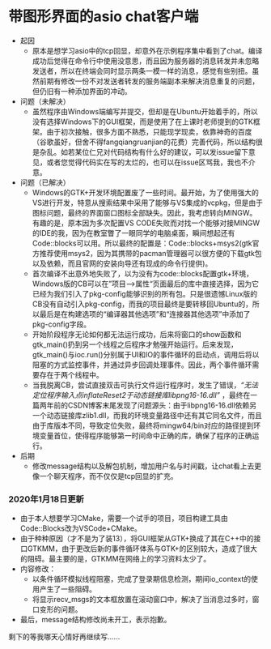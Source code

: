 # 带图形界面的asio chat客户端
* 起因
  * 原本是想学习asio中的tcp回显，却意外在示例程序集中看到了chat。编译成功后觉得在命令行中使用没意思，而且因为服务器的消息转发并未忽略发送者，所以在终端会同时显示两条一模一样的消息，感觉有些别扭。虽然前期有修改一份不对发送者转发的服务端副本来解决消息重复的问题，但仍旧有一种添加界面的冲动。
* 问题（未解决）
  * 虽然程序由Windows端编写并提交，但却是在Ubuntu开始着手的，所以没有选择Windows下的GUI框架，而是使用了在上课时老师提到的GTK框架。由于初次接触，很多方面不熟悉，只能现学现卖，依靠神奇的百度（谷歌虽好，但舍不得fangqiangruanjian的花费）完善代码，所以结构很是杂乱。如若某位仁兄对代码结构有什么好的建议，可以发issue留下意见，或者您觉得代码实在写的太烂的，也可以在issue区骂我，我也不介意。
* 问题（已解决）
  * Windows的GTK+开发环境配置废了一些时间。最开始，为了使用强大的VS进行开发，特意从搜索结果中采用了能够与VS集成的vcpkg，但是由于图标问题，最终的界面窗口图标全部缺失。因此，我考虑转向MINGW。有趣的是，原本因为多次配置VS CODE失败而对找一个能够对接MINGW的IDE的我，因为在教室瞥了一眼同学的电脑桌面，瞬间想起还有Code::blocks可以用。所以最终的配置是：Code::blocks+msys2(gtk官方推荐使用msys2，因为其携带的pacman管理器可以很方便的下载gtk包以及依赖，而且官网的安装向导还有现成的命令行提供)。
  * 首次编译不出意外地失败了，以为没有为code::blocks配置gtk+环境，Windows版的CB可以在”项目——>属性“页面最后的库中直接选择，因为它已经为我们引入了pkg-config能够识别的所有包。只是很遗憾Linux版的CB没有自动引入pkg-config，而我的项目最终是要转移回Ubuntu的，所以最后是在构建选项的“编译器其他选项”和“连接器其他选项”中添加了pkg-config字段。
  * 开始阶段程序无论如何都无法运行成功，后来将窗口的show函数和gtk_main()扔到另一个线程之后程序才勉强开始运行。后来发现，gtk_main()与ioc.run()分别属于UI和IO的事件循环的启动点，调用后将以阻塞的方式监控事件，并通过异步回调处理事件。因此，两个事件循环需要存在于两个线程中。
  * 当我脱离CB，尝试直接双击可执行文件运行程序时，发生了错误，*“无法定位程序输入点inflateReset2于动态链接库libpng16-16.dll”* ，最终在一篇两年前的CSDN博客末尾发现了问题源头：由于libpng16-16.dll依赖另一个动态链接库zlib1.dll，而我的环境变量路径中还有其它同名文件，而且由于库版本不同，导致定位失败，最终将mingw64/bin对应的路径提到环境变量首位，使得程序能够第一时间命中正确的库，确保了程序的正确运行。
* 后期
  * 修改message结构以及解包机制，增加用户名与时间戳，让chat看上去更像一个聊天程序，而不仅仅是tcp回显的扩充。

### 2020年1月18日更新

* 由于本人想要学习CMake，需要一个试手的项目，项目构建工具由Code::Blocks改为VSCode+CMake。
* 由于种种原因（才不是为了装13），将GUI框架从GTK+换成了其在C++中的接口GTKMM，由于更改后新的事件循环体系与GTK+的区别较大，造成了很大的阻碍。最主要的是，GTKMM在网络上的学习资料太少了。
* 内容修改：
    * 以条件循环模拟线程阻塞，完成了登录期信息检测，期间io_context的使用产生了一些阻碍。
    * 将显示recv_msgs的文本框放置在滚动窗口中，解决了当消息过多时，窗口变形的问题。
* 最后，message结构修改尚未开工，表示抱歉。

剩下的等我哪天心情好再继续写......
